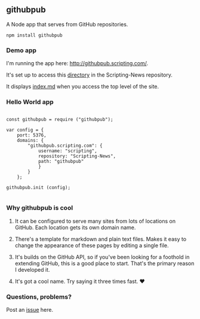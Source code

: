 ## githubpub

A Node app that serves from GitHub repositories.

`npm install githubpub`

### Demo app

I'm running the app here: http://githubpub.scripting.com/.

It's set up to access this <a href="https://github.com/scripting/Scripting-News/tree/master/githubpub">directory</a> in the Scripting-News repository. 

It displays <a href="https://github.com/scripting/Scripting-News/blob/master/githubpub/index.md">index.md</a> when you access the top level of the site.

### Hello World app

~~~~

const githubpub = require ("githubpub");

var config = {
	port: 5376,
	domains: {
		"githubpub.scripting.com": {
			username: "scripting",
			repository: "Scripting-News",
			path: "githubpub"
			}
		}
	};

githubpub.init (config);


~~~~

### Why githubpub is cool

1. It can be configured to serve many sites from lots of locations on GitHub. Each location gets its own domain name. 

2. There's a template for markdown and plain text files. Makes it easy to change the appearance of these pages by editing a single file.

3. It's builds on the GitHub API, so if you've been looking for a foothold in extending GitHub, this is a good place to start. That's the primary reason I developed it.

4. It's got a cool name. Try saying it three times fast. :heart:

### Questions, problems?

Post an <a href="https://github.com/scripting/githubpub/issues">issue</a> here. 

